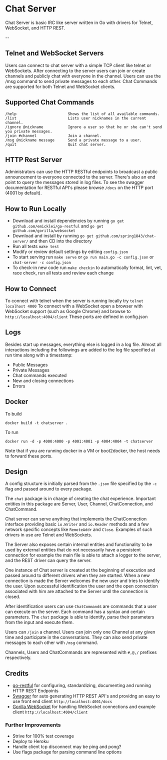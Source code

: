# Chat Server

Chat Server is basic IRC like server written in Go with drivers for Telnet, WebSocket, and HTTP REST.

--
## Telnet and WebSocket Servers
Users can connect to chat server with a simple TCP client like telnet or WebSockets. After connecting to the server users can join or create channels and publicly chat with everyone in the channel. Users can use the /msg command to send private messages to each other. Chat Commands are supported for both Telnet and WebSocket clients.

## Supported Chat Commands
    /help                       Shows the list of all available commands.
    /list                       Lists user nicknames in the current channel.
    /ignore @nickname	        Ignore a user so that he or she can't send you private messages.
    /join #channel              Join a channel.
    /msg @nickname message	    Send a private message to a user.
    /quit	                    Quit chat server.

## HTTP Rest Server
Administrators can use the HTTP RESTful endpoints to broadcast a public announcement to everyone connected to the server. There's also an end point to query the messages stored in log files. To see the swagger documentation for RESTful API's please browse ```/docs``` on the HTTP port (4001 by default).  

## How to Run Locally
- Download and install dependencies by running ```go get github.com/emicklei/go-restful``` and ```go get github.com/gorilla/websocket```
- Download and install by running  ```go get github.com/spring1843/chat-server/``` and then CD into the directory
- Run all tests ```make test```
- Modify or review default settings by editing ```config.json```
- To start serving run ```make serve``` or ```go run main.go -c config.json``` or ```chat-server -c config.json```
- To check-in new code run ```make checkin``` to automatically format, lint, vet, race check, run all tests and review each change

## How to Connect
To connect with telnet when the server is running locally try ```telnet localhost 4000```
To connect with a WebSocket open a browser with WebSocket support (such as Google Chrome) and browse to ```http://localhost:4004/client```
These ports are defined in config.json

## Logs
Besides start up messages, everything else is logged in a log file. Almost all interactions including the followings are added to the log file specified at run time along with a timestamp:
- Public Messages
- Private Messages
- Chat commands executed
- New and closing connections
- Errors

## Docker
To build
```
docker build -t chatserver .
```

To run
```
docker run -d -p 4000:4000 -p 4001:4001 -p 4004:4004 -t chatserver
```

Note that if you are running docker in a VM or boot2docker, the host needs to forward these ports. 

## Design

A config structure is initially parsed from the ```.json``` file specified by the ```-c``` flag and passed around to every package.  

The ```chat``` package is in charge of creating the chat experience. Important entities in this package are Server, User, Channel, ChatConnection, and ChatCommand.

Chat server can serve anything that implements the ChatConnection interface providing basic ```io.Writer``` and ```io.Reader``` methods and a few network specific concepts like ```RemoteAddr``` and ```Close```. Examples of such drivers in use are Telnet and WebSockets. 

The Server also exposes certain internal entities and functionality to be used by external entities that do not necessarily have a persistent connection for example the main file is able to attach a logger to the server, and the REST driver can query the server.
 
One instance of Chat server is created at the beginning of execution and passed around to different drivers when they are started. When a new connection is made the Server welcomes the new user and tries to identify the user. Upon successful identification the user and the open connection associated with him are attached to the Server until the connection is closed. 

After identification users can use ```ChatCommand```s are commands that a user can execute on the server. Each command has a syntax and certain parameters. The ```chat``` package is able to identify, parse their parameters from the input and execute them. 

Users can ```/join``` a channel. Users can join only one Channel at any given time and participate in the conversations. They can also send private messages to each other with ```/msg``` command.

Channels, Users and ChatCommands are represented with ```#,@,/``` prefixes respectively.

## Credits
* [go-restful](https://github.com/emicklei/go-restful) for configuring, standardizing, documenting and running HTTP REST Endpoints
* [Swagger](http://swagger.io/) for auto generating HTTP REST API's and providng an easy to use front end client ```http://localhost:4001/docs```
* [Gorilla WebSocket](https://github.com/gorilla/websocket) for handling WebSocket connections and example client ```http://localhost:4004/client```

### Further Improvements
- Strive for 100% test coverage
- Deploy to Heroku
- Handle client tcp disconnect may be ping and pong?
- Use flags package for parsing command line options